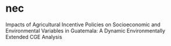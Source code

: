 # nec
Impacts of Agricultural Incentive Policies on Socioeconomic and Environmental Variables in Guatemala: A Dynamic Environmentally Extended CGE Analysis
